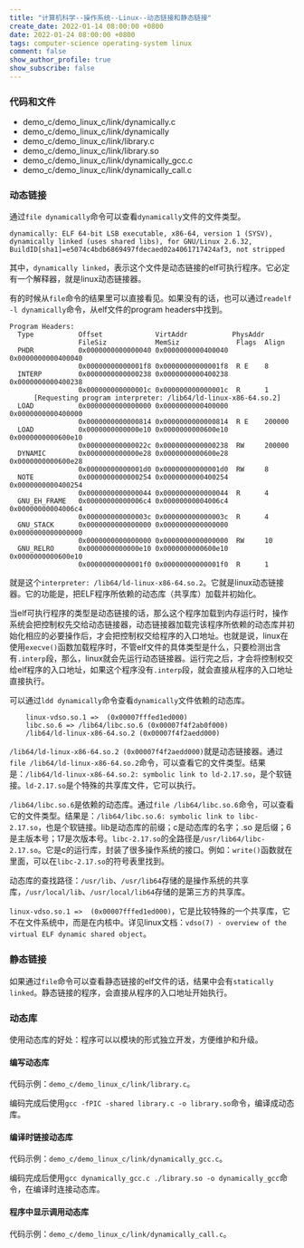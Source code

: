 ```yaml
---
title: "计算机科学--操作系统--Linux--动态链接和静态链接"
create_date: 2022-01-14 08:00:00 +0800
date: 2022-01-24 08:00:00 +0800
tags: computer-science operating-system linux
comment: false
show_author_profile: true
show_subscribe: false
---
```


### 代码和文件

- demo_c/demo_linux_c/link/dynamically.c
- demo_c/demo_linux_c/link/dynamically
- demo_c/demo_linux_c/link/library.c
- demo_c/demo_linux_c/link/library.so
- demo_c/demo_linux_c/link/dynamically_gcc.c
- demo_c/demo_linux_c/link/dynamically_call.c

### 动态链接

通过`file dynamically`命令可以查看`dynamically`文件的文件类型。

```
dynamically: ELF 64-bit LSB executable, x86-64, version 1 (SYSV), dynamically linked (uses shared libs), for GNU/Linux 2.6.32, BuildID[sha1]=e5074c4bdb6869497fdecaed02a4061717424af3, not stripped
```

其中，`dynamically linked`，表示这个文件是动态链接的elf可执行程序。它必定有一个解释器，就是linux动态链接器。

有的时候从`file`命令的结果里可以直接看见。如果没有的话，也可以通过`readelf -l dynamically`命令，从elf文件的program headers中找到。

```
Program Headers:
  Type           Offset             VirtAddr           PhysAddr
                 FileSiz            MemSiz              Flags  Align
  PHDR           0x0000000000000040 0x0000000000400040 0x0000000000400040
                 0x00000000000001f8 0x00000000000001f8  R E    8
  INTERP         0x0000000000000238 0x0000000000400238 0x0000000000400238
                 0x000000000000001c 0x000000000000001c  R      1
      [Requesting program interpreter: /lib64/ld-linux-x86-64.so.2]
  LOAD           0x0000000000000000 0x0000000000400000 0x0000000000400000
                 0x0000000000000814 0x0000000000000814  R E    200000
  LOAD           0x0000000000000e10 0x0000000000600e10 0x0000000000600e10
                 0x000000000000022c 0x0000000000000238  RW     200000
  DYNAMIC        0x0000000000000e28 0x0000000000600e28 0x0000000000600e28
                 0x00000000000001d0 0x00000000000001d0  RW     8
  NOTE           0x0000000000000254 0x0000000000400254 0x0000000000400254
                 0x0000000000000044 0x0000000000000044  R      4
  GNU_EH_FRAME   0x00000000000006c4 0x00000000004006c4 0x00000000004006c4
                 0x000000000000003c 0x000000000000003c  R      4
  GNU_STACK      0x0000000000000000 0x0000000000000000 0x0000000000000000
                 0x0000000000000000 0x0000000000000000  RW     10
  GNU_RELRO      0x0000000000000e10 0x0000000000600e10 0x0000000000600e10
                 0x00000000000001f0 0x00000000000001f0  R      1
```

就是这个`interpreter: /lib64/ld-linux-x86-64.so.2`。它就是linux动态链接器。它的功能是，把ELF程序所依赖的动态库（共享库）加载并初始化。

当elf可执行程序的类型是动态链接的话，那么这个程序加载到内存运行时，操作系统会把控制权先交给动态链接器，动态链接器加载完该程序所依赖的动态库并初始化相应的必要操作后，才会把控制权交给程序的入口地址。也就是说，linux在使用`execve()`函数加载程序时，不管elf文件的具体类型是什么，只要检测出含有`.interp`段，那么，linux就会先运行动态链接器。运行完之后，才会将控制权交给elf程序的入口地址，如果这个程序没有`.interp`段，就会直接从程序的入口地址直接执行。

可以通过`ldd dynamically`命令查看`dynamically`文件依赖的动态库。

```
    linux-vdso.so.1 =>  (0x00007fffed1ed000)
    libc.so.6 => /lib64/libc.so.6 (0x00007f4f2ab0f000)
    /lib64/ld-linux-x86-64.so.2 (0x00007f4f2aedd000)
```

`/lib64/ld-linux-x86-64.so.2 (0x00007f4f2aedd000)`就是动态链接器。通过`file /lib64/ld-linux-x86-64.so.2`命令，可以查看它的文件类型。结果是：`/lib64/ld-linux-x86-64.so.2: symbolic link to ld-2.17.so`，是个软链接。`ld-2.17.so`是个特殊的共享库文件，它可以执行。

`/lib64/libc.so.6`是依赖的动态库。通过`file /lib64/libc.so.6`命令，可以查看它的文件类型。结果是：`/lib64/libc.so.6: symbolic link to libc-2.17.so`，也是个软链接。lib是动态库的前缀；c是动态库的名字；.so 是后缀；6是主版本号；17是次版本号。`libc-2.17.so`的全路径是`/usr/lib64/libc-2.17.so`。它是c的运行库，封装了很多操作系统的接口。例如：`write()`函数就在里面，可以在`libc-2.17.so`的符号表里找到。

动态库的查找路径：`/usr/lib`、`/usr/lib64`存储的是操作系统的共享库，`/usr/local/lib`、`/usr/local/lib64`存储的是第三方的共享库。

`linux-vdso.so.1 =>  (0x00007fffed1ed000)`，它是比较特殊的一个共享库，它不在文件系统中，而是在内核中。详见linux文档：`vdso(7) - overview of the virtual ELF dynamic shared object`。

### 静态链接

如果通过`file`命令可以查看静态链接的elf文件的话，结果中会有`statically linked`。静态链接的程序，会直接从程序的入口地址开始执行。

### 动态库

使用动态库的好处：程序可以以模块的形式独立开发，方便维护和升级。

#### 编写动态库

代码示例：`demo_c/demo_linux_c/link/library.c`。

编码完成后使用`gcc -fPIC -shared library.c -o library.so`命令，编译成动态库。

#### 编译时链接动态库

代码示例：`demo_c/demo_linux_c/link/dynamically_gcc.c`。

编码完成后使用`gcc dynamically_gcc.c ./library.so -o dynamically_gcc`命令，在编译时连接动态库。

#### 程序中显示调用动态库

代码示例：`demo_c/demo_linux_c/link/dynamically_call.c`。